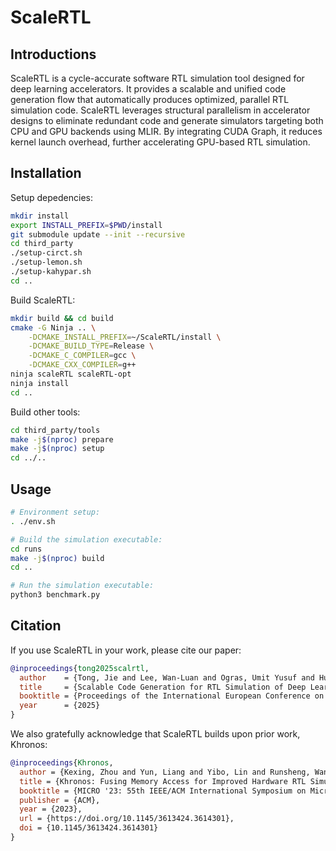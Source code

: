 # ScaleRTL


## Introductions

ScaleRTL is a cycle-accurate software RTL simulation tool designed for deep learning accelerators. It provides a scalable and unified code generation flow that automatically produces optimized, parallel RTL simulation code. ScaleRTL leverages structural parallelism in accelerator designs to eliminate redundant code and generate simulators targeting both CPU and GPU backends using MLIR. By integrating CUDA Graph, it reduces kernel launch overhead, further accelerating GPU-based RTL simulation.

## Installation

Setup depedencies:

```bash
mkdir install
export INSTALL_PREFIX=$PWD/install
git submodule update --init --recursive
cd third_party
./setup-circt.sh
./setup-lemon.sh
./setup-kahypar.sh
cd ..
```

Build ScaleRTL:

```bash
mkdir build && cd build
cmake -G Ninja .. \
    -DCMAKE_INSTALL_PREFIX=~/ScaleRTL/install \
    -DCMAKE_BUILD_TYPE=Release \
    -DCMAKE_C_COMPILER=gcc \
    -DCMAKE_CXX_COMPILER=g++ 
ninja scaleRTL scaleRTL-opt
ninja install
cd ..
```

Build other tools:

```bash
cd third_party/tools
make -j$(nproc) prepare
make -j$(nproc) setup
cd ../..
```

## Usage

```bash
# Environment setup:
. ./env.sh

# Build the simulation executable:
cd runs
make -j$(nproc) build
cd ..

# Run the simulation executable:
python3 benchmark.py
```

## Citation

If you use ScaleRTL in your work, please cite our paper:

```bibtex
@inproceedings{tong2025scalrtl,
  author    = {Tong, Jie and Lee, Wan-Luan and Ogras, Umit Yusuf and Huang, Tsung-Wei},
  title     = {Scalable Code Generation for RTL Simulation of Deep Learning Accelerators with MLIR},
  booktitle = {Proceedings of the International European Conference on Parallel and Distributed Computing (Euro-Par)},
  year      = {2025}
}
```

We also gratefully acknowledge that ScaleRTL builds upon prior work, Khronos:

```bibtex
@inproceedings{Khronos,
  author = {Kexing, Zhou and Yun, Liang and Yibo, Lin and Runsheng, Wang and Ru, Huang},
  title = {Khronos: Fusing Memory Access for Improved Hardware RTL Simulation},
  booktitle = {MICRO '23: 55th IEEE/ACM International Symposium on Microarchitecture},
  publisher = {ACM},
  year = {2023},
  url = {https://doi.org/10.1145/3613424.3614301},
  doi = {10.1145/3613424.3614301}
}
```
